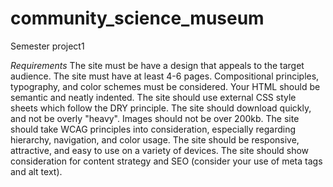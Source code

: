 # community_science_museum
Semester project1

*Requirements*
The site must be have a design that appeals to the target audience.
The site must have at least 4-6 pages.
Compositional principles, typography, and color schemes must be considered.
Your HTML should be semantic and neatly indented.
The site should use external CSS style sheets which follow the DRY principle.
The site should download quickly, and not be overly "heavy". Images should not be over 200kb.
The site should take WCAG principles into consideration, especially regarding hierarchy, navigation, and color usage.
The site should be responsive, attractive, and easy to use on a variety of devices.
The site should show consideration for content strategy and SEO (consider your use of meta tags and alt text).
